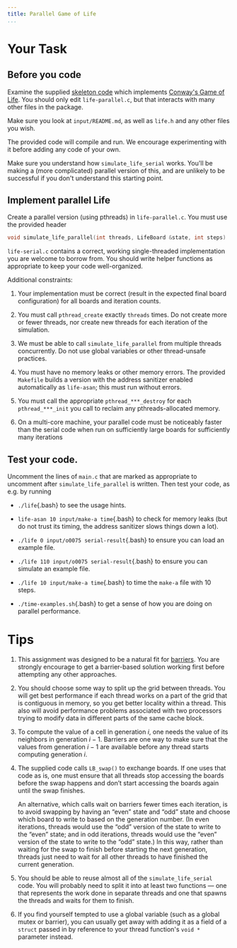 ```yaml
---
title: Parallel Game of Life
...
```


# Your Task

## Before you code

Examine the supplied [skeleton code](files/life-c-skeleton.tar.gz) which implements [Conway's Game of Life](https://en.wikipedia.org/wiki/Conway's_Game_of_Life).
You should only edit `life-parallel.c`, but that interacts with many other files in the package.

Make sure you look at `input/README.md`, as well as `life.h` and any other files you wish.

The provided code will compile and run.
We encourage experimenting with it before adding any code of your own.

Make sure you understand how `simulate_life_serial` works.
You'll be making a (more complicated) parallel version of this, and are unlikely to be successful if you don't understand this starting point.

## Implement parallel Life

Create a parallel version (using pthreads) in `life-parallel.c`.
You must use the provided header

````c
void simulate_life_parallel(int threads, LifeBoard &state, int steps)
````

`life-serial.c` contains a correct, working single-threaded implementation you are welcome to borrow from. 
You should write helper functions as appropriate to keep your code well-organized.


Additional constraints:

1. Your implementation must be correct (result in the expected final board configuration) for all boards and iteration counts.

1. You must call `pthread_create` exactly `threads` times. Do not create more or fewer threads, nor create new threads for each iteration of the simulation.

1. We must be able to call `simulate_life_parallel` from multiple threads concurrently. Do not use global variables or other thread-unsafe practices.

1. You must have no memory leaks or other memory errors. The provided `Makefile` builds a version with the address sanitizer enabled automatically as `life-asan`; this must run without errors.

1. You must call the appropriate `pthread_***_destroy` for each `pthread_***_init` you call to reclaim any pthreads-allocated memory.

1. On a multi-core machine, your parallel code must be noticeably faster than the serial code when run on sufficiently large boards for sufficiently many iterations


## Test your code.

Uncomment the lines of `main.c` that are marked as appropriate to uncomment after `simulate_life_parallel` is written. Then test your code, as e.g. by running

- `./life`{.bash} to see the usage hints.

- `life-asan 10 input/make-a time`{.bash} to check for memory leaks (but do not trust its timing, the address sanitizer slows things down a lot).

- `./life 0 input/o0075 serial-result`{.bash} to ensure you can load an example file.

- `./life 110 input/o0075 serial-result`{.bash} to ensure you can simulate an example file.

- `./life 10 input/make-a time`{.bash} to time the `make-a` file with 10 steps.

- `./time-examples.sh`{.bash} to get a sense of how you are doing on parallel performance.

# Tips

1.
    This assignment was designed to be a natural fit for [barriers](pthreads.html#barrier). You are strongly encourage to get a barrier-based solution working first before attempting any other approaches.

1.
    You should choose some way to split up the grid between threads. You will get best performance if each thread works on a part of the grid that is contiguous in memory, so you get better locality within a thread. This also will avoid performance problems associated with two processors trying to modify data in different parts of the same cache block.

1.
    To compute the value of a cell in generation $i$, one needs the value of its neighbors in generation $i-1$. Barriers are one way to make sure that the values from generation $i-1$ are available before any thread starts computing generation $i$.

1.
    The supplied code calls `LB_swap()` to exchange boards. If one uses that code as is, one must ensure that all threads stop accessing the boards before the swap happens and don’t start accessing the boards again until the swap finishes.

    An alternative, which calls wait on barriers fewer times each iteration, is to avoid swapping by having an “even” state and “odd” state and choose which board to write to based on the generation number. (In even iterations, threads would use the “odd” version of the state to write to the “even” state; and in odd iterations, threads would use the “even” version of the state to write to the “odd” state.) In this way, rather than waiting for the swap to finish before starting the next generation, threads just need to wait for all other threads to have finished the current generation.

1.
    You should be able to reuse almost all of the `simulate_life_serial` code. You will probably need to split it into at least two functions — one that represents the work done in separate threads and one that spawns the threads and waits for them to finish.

1.
    If you find yourself tempted to use a global variable (such as a global mutex or barrier), you can usually get away with adding it as a field of a `struct` passed in by reference to your thread function's `void *` parameter instead.
